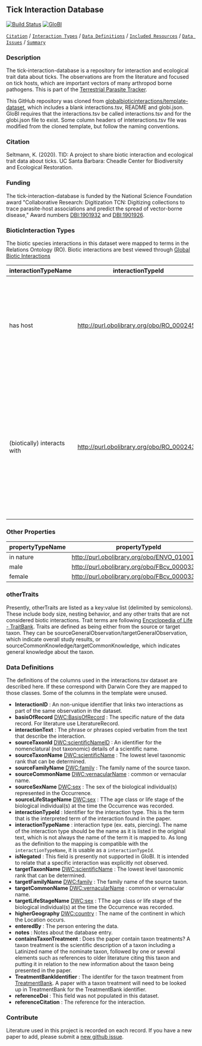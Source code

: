 ## Tick Interaction Database
[![Build Status](https://travis-ci.org/ParasiteTracker/tick-interaction-database.svg)](https://travis-ci.org/ParasiteTracker/tick-interaction-database)  [![GloBI](http://api.globalbioticinteractions.org/interaction.svg?accordingTo=globi:seltmann/tick-interaction-database)](http://globalbioticinteractions.org/?accordingTo=globi:seltmann/tick-interaction-database) 

[```Citation```](#Citation) / [```Interaction Types```](#interaction-types) / [```Data Definitions```](#data-definitions) / [```Included Resources```](#included-resources) /  [```Data Issues```](#data-issues) / [```Summary```](#summary)


### Description

The tick-interaction-database is a repository for interaction and ecological trait data about ticks. The observations are from the literature and focused on tick hosts, which are important vectors of many arthropod borne pathogens. This is part of the [Terrestrial Parasite Tracker](http://parasitetracker.org/).

This GitHub repository was cloned from [globalbioticinteractions/template-dataset](https://github.com/globalbioticinteractions/template-dataset), which includes a blank interactions.tsv, README and globi.json. GloBI requires that the interactions.tsv be called interactions.tsv and for the globi.json file to exist. Some column headers of inteteractions.tsv file was modified from the cloned template, but follow the naming conventions.

### Citation

Seltmann, K. (2020). TID: A project to share biotic interaction and ecological trait data about ticks. UC Santa Barbara: Cheadle Center for Biodiversity and Ecological Restoration.

### Funding

The tick-interaction-database is funded by the National Science Foundation award "Collaborative Research: Digitization TCN: Digitizing collections to trace parasite-host associations and predict the spread of vector-borne disease," Award numbers [DBI:1901932](https://nsf.gov/awardsearch/showAward?AWD_ID=1901932) and [DBI:1901926](https://nsf.gov/awardsearch/showAward?AWD_ID=1901926).

### BioticInteraction Types

The biotic species interactions in this dataset were mapped to terms in the Relations Ontology (RO). Biotic interactions are best viewed through [Global Biotic Interactions](https://www.globalbioticinteractions.org/)

interactionTypeName | interactionTypeId | description
--- | --- | --- |
has host |http://purl.obolibrary.org/obo/RO_0002454|X 'has host' y if and only if: x is an organism, y is an organism, and x can live on the surface of or within the body of y|
(biotically) interacts with | http://purl.obolibrary.org/obo/RO_0002437 | An interaction relationship in which at least one of the partners is an organism and the other is either an organism or an abiotic entity with which the organism interacts.


### Other Properties

propertyTypeName | propertyTypeId
--- | --- |
in nature | http://purl.obolibrary.org/obo/ENVO_01001226
male | http://purl.obolibrary.org/obo/FBcv_0000333
female | http://purl.obolibrary.org/obo/FBcv_0000334

### otherTraits
Presently, otherTraits are listed as a key:value list (delimited by semicolons). These include body size, nesting behavior, and any other traits that are not considered biotic interactions. Trait terms are following [Encyclopedia of Life - TraitBank](https://eol.org/traitbank). Traits are defined as being either from the source or target taxon. They can be sourceGeneralObservation/targetGeneralObservation, which indicate overall study results, or sourceCommonKnowledge/targetCommonKnowledge, which indicates general knowledge about the taxon.

 
### Data Definitions

The definitions of the columns used in the interactions.tsv dataset are described here. If these correspond with Darwin Core they are mapped to those classes. Some of the columns in the template were unused.

  * **InteractionID** : An non-unique identifier that links two interactions as part of the same observation in the dataset.
  * **basisOfRecord** [DWC:BasisOfRecord](http://rs.tdwg.org/dwc/terms/basisOfRecord) : The specific nature of the data record. For literature use LiteratureRecord.
  * **interactionText** : The phrase or phrases copied verbatim from the text that describe the interaction.
  * **sourceTaxonId** [DWC:scientificNameID](http://rs.tdwg.org/dwc/terms/scientificNameID) : An identifier for the nomenclatural (not taxonomic) details of a scientific name.
  * **sourceTaxonName** [DWC:scientificName](http://rs.tdwg.org/dwc/terms/scientificName) : The lowest level taxonomic rank that can be determined.
  * **sourceFamilyName** [DWC:family](http://rs.tdwg.org/dwc/terms/family) : The family name of the source taxon.
  * **sourceCommonName** [DWC:vernacularName](http://rs.tdwg.org/dwc/terms/Taxon) : common or vernacular name.
  * **sourceSexName** [DWC:sex](http://rs.tdwg.org/dwc/terms/sex) : The sex of the biological individual(s) represented in the Occurrence.
  * **sourceLifeStageName** [DWC:sex](http://rs.tdwg.org/dwc/terms/lifeStage) : TThe age class or life stage of the biological individual(s) at the time the Occurrence was recorded.
  * **interactionTypeId** : Identifier for the interaction type. This is the term that is the interpreted term of the interaction found in the paper.
  * **interactionTypeName** : interaction type (ex. eats, piercing). The name of the interaction type should be the name as it is listed in the original text, which is not always the name of the term it is mapped to. As long as the definition to the mapping is compatible with the ```interactionTypeName```, it is usable as a ```interactionTypeId```.
  * **isNegated** : This field is presently not supported in GloBI. It is intended to relate that a specific interaction was explicitly not observed.
  * **targetTaxonName** [DWC:scientificName](http://rs.tdwg.org/dwc/terms/scientificName) : The lowest level taxonomic rank that can be determined.
  * **targetFamilyName** [DWC:family](http://rs.tdwg.org/dwc/terms/family) : The family name of the source taxon.
  * **targetCommonName** [DWC:vernacularName](http://rs.tdwg.org/dwc/terms/Taxon) : common or vernacular name.
  * **targetLifeStageName** [DWC:sex](http://rs.tdwg.org/dwc/terms/lifeStage) : TThe age class or life stage of the biological individual(s) at the time the Occurrence was recorded.
  * **higherGeography** [DWC:country](http://rs.tdwg.org/dwc/terms/higherGeography) : The name of the continent in which the Location occurs.
  * **enteredBy**  : The person entering the data.
  * **notes**  : Notes about the database entry.
  * **containsTaxonTreatment** : Does the paper contain taxon treatments? A taxon treatment is the scientific description of a taxon including a Latinized name of the nominate taxon, followed by one or several elements such as references to older literature citing this taxon and putting it in relation to the new information about the taxon being presented in the paper.
  * **TreatmentBankIdentifier** : The identifer for the taxon treatment from [TreatmentBank](http://plazi.org/resources/treatmentbank/). A paper with a taxon treatment will need to be looked up in TreatmentBank for the TreatmentBank identifier.
  * **referenceDoi** : This field was not populated in this dataset.
  * **referenceCitation**  : The reference for the interaction.


### Contribute
Literature used in this project is recorded on each record. If you have a new paper to add, please submit a [new github issue](https://github.com/ParasiteTracker/tick-interaction-database/issues/new).


